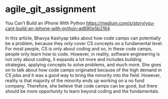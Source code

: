 # agile_git_assignment

You Can’t Build an iPhone With Python
https://medium.com/s/story/you-cant-build-an-iphone-with-python-ad690e5b2164

In this article, Bhavya Kashyap talks about how code camps can potentially be a problem, because they only cover CS concepts on a fundamental level. For most people, CS is only about coding and so, in these code camps, people only learn how to code. However, in reality, software engineering is not only about coding, it expands a lot more and includes building strategies, applying concepts to solve problems, and much more. She goes on to talk about how code camps originated because of the high demand in CS jobs and it was a good way to bring the minority into the field. However, reality is that majority of the minority ends up working on a no fund company. Therefore, she believe that code camps can be good, but there should be more opportunity to learn beyond coding and the fundamentals. 
